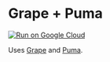 # Grape + Puma

[![Run on Google Cloud](https://deploy.cloud.run/button.svg)](https://deploy.cloud.run)


Uses [Grape](https://github.com/ruby-grape/grape) and [Puma](https://puma.io/).
